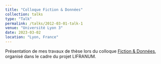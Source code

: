 ```yaml
---
title: "Colloque Fiction & Données"
collection: talks
type: "Talk"
permalink: /talks/2012-03-01-talk-1
venue: "Université Lyon 3"
date: 2023-03-02
location: "Lyon, France"
---
```


Présentation de mes travaux de thèse lors du colloque [Fiction & Données](https://www.fabula.org/actualites/108573/fiction-et-donnees--colloque-lifranumlqmllseti.html), organisé dans le cadre du projet LIFRANUM.